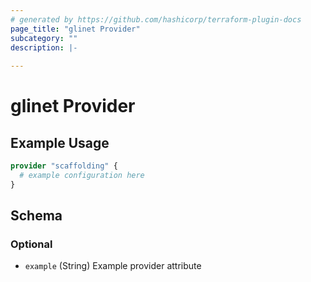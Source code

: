 ```yaml
---
# generated by https://github.com/hashicorp/terraform-plugin-docs
page_title: "glinet Provider"
subcategory: ""
description: |-
  
---
```


# glinet Provider



## Example Usage

```terraform
provider "scaffolding" {
  # example configuration here
}
```

<!-- schema generated by tfplugindocs -->
## Schema

### Optional

- `example` (String) Example provider attribute
